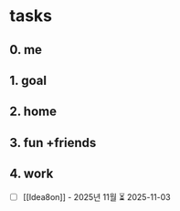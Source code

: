 # tasks
## 0. me

## 1. goal

## 2. home

## 3. fun +friends

## 4. work
- [ ] [[Idea8on]] - 2025년 11월 ⏳ 2025-11-03